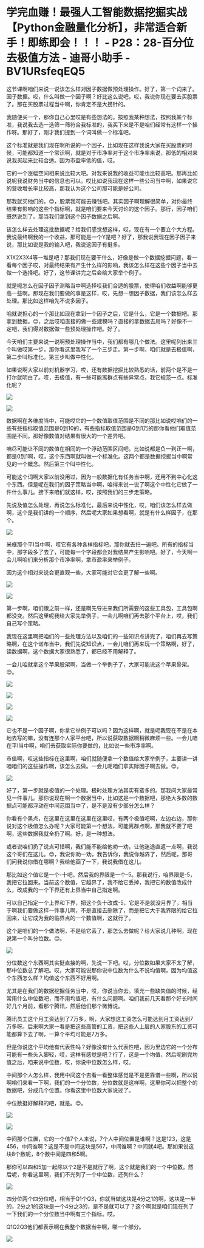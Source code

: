# 学完血赚！最强人工智能数据挖掘实战【Python金融量化分析】，非常适合新手！即练即会！！！ - P28：28-百分位去极值方法 - 迪哥小助手 - BV1URsfeqEQ5

这节课啊咱们来说一说该怎么样对因子数据做预处理操作。好了，第一个词来了。因子数据。哎，什么叫做一个因子啊？好比这么说吧，哎，我说你现在要去买股票了。那在买股票过程当中啊，你肯定不是大捞针的。

我随便买一个，那你自己心里哎是有些想法的。按照我某种想法，按照我某个标准，我说我去选一选筛一筛符合我标准的，我买下来是不是咱们经常有这样一个操作呀。那好了，刚才我们提到一个词叫做一个标准吧。

这个标准就是我们现在啊所说的一个因子，比如现在这样我说大家在买股票的时候，可能都知道一个常识啊，就是对于市净率对于这个市净率来说，那低的相对来说我买起来比较合适。因为市盈率低的值，哎。

它的一个涨幅空间相来说比较大吧。对我来说我的收益可能也比较高吧。那再比如说呢我说财务当中的信息也可以。哎比如说我现在这样一些公司当中啊，如果说它的营收增长率比较高，那我认为这个公司那可能是好公司。

那我就买他们的。😊，股票我可能去赚钱吧。其实因子啊理解很简单，对你最终结果有影响的这些个指标啊，就是咱们要来今天讨论的这个因子。那行，因子咱们既然说到了。那当我们拿到这个因子数据之后啊。

该怎么样去处理这批数据呢？给我们感觉想这样，哎，现在有一个要立个大方程。我说最终啊我的一个收益，那可能是一个Y是吧？好了，那我说我现在因子因子来说，那比如说是我的输入吧，我说这因子有挺多。

X1X2X3X4等一堆是吧？那我们现在要干什么，好像是做一个数据挖掘问题，看一看每个因子哎，对最终结果有产生什么样的影响，我该怎么样在这些个因子当中去做一个选择吧。好了，这节课讲完之后会给大家举个例子。

就是呃怎么在因子因子测略当中啊选择哎我们合适的股票，使得咱们收益啊能够更高一些啊。那现在我们要做的事是这样，哎，先想一想因子数据，我们该怎么样去处理。那比如这样咱先不说多因子。

咱就说担心的一个那比如现在拿到一个因子之后，它是什么，它是一个数据吧。那拿到数据。😊，之后哎咱直接的做一些建模吗？直接的拿数据去用吗？好像不一定吧，我们得对数据做一些预处理操作吧。好了。

今天咱们主要来说一说啊预处理操作当中，我们都有哪几个做法。这里呢列出来三个叫做哎第一步，那你看这里我写了一个三步走。第一步啊，咱们就是去极值啊，第二步叫标准化。第三步叫做中性化。

如果说啊大家以前对机器学习，哎，还有数据挖掘比较熟悉的话，前两个是不是一打尔就明白了。哎，去极值，有一些可能离群点有些异常点，我它规范一点。标准化呢？



![](img/60c8d442fcbba6bbfc29a3ab14f06c36_1.png)

![](img/60c8d442fcbba6bbfc29a3ab14f06c36_2.png)

数据啊在各维度当中，可能哎它的一个数值取值范围是不同的那比如说哎咱们的一些有些指标取值范围是0到10的，有些指标取值范围是0到1万的那你看他们取值范围是不同。那好像数值对结果有很大的一个差异吧。

咱尽可能让不同的数值在相同的一个浮动范围区间吧。比如说都是负一到正一啊，都是0到1啊，哎，这个东西啊就叫做一个标准化。这两个都是数据挖掘当中啊常见的一个概念。然后第三个叫中性化。

可能这个词啊大家以前没用过，因为一般数据化有任务当中啊，还用不到中心化这个东西。但是呢在我们的因子策略当中啊，咱得来说一说了啊这个中性化它做了一件什么事儿。接下来咱们就这样，哎，按照我们的三步走策略。

先说及值怎么处理，再说怎么标准化，最后来说中性化，哎，咱们该怎么样去做啊，这个是我们讲的一个顺序，然后呢大家如果想看啊，就是有什么样因子，在那个。



![](img/60c8d442fcbba6bbfc29a3ab14f06c36_4.png)

米框那个平I当中啊，哎它有各种各样指标吧，那你就去扫一遍吧。所有的指标当中，那字段多了去了，可能每一个字段都会对我结果产生影响吧。好了，今天啊一会儿啊咱们来分析那个市净率啊，拿市盈率来举例子。

因为这个相对来说会更直观一些，大家可能对它会更了解一些啊。

![](img/60c8d442fcbba6bbfc29a3ab14f06c36_6.png)

![](img/60c8d442fcbba6bbfc29a3ab14f06c36_7.png)

第一步啊，咱们跟之前一样，还是啊先导进来我们所需要的这些工具包，工具包啊都没变。然后这里呢我给大家先举例子，一会儿啊咱们再去那个平台上，哎，我们自己写个策略。

我现在这里啊把咱们的一些处理方法以及咱们的一些知识点讲完了，咱们再去写策略啊，在这个诺布当中，我们先说知识点，一会儿咱们再来玩一个策略啊，好了，读数据啊，这个数据大家很熟悉了，都已经不用解释了。

一会儿咱就拿这个苹果股架啊，当做一个举例子了，大家可能说这个苹果骨架。😊。

![](img/60c8d442fcbba6bbfc29a3ab14f06c36_9.png)

![](img/60c8d442fcbba6bbfc29a3ab14f06c36_10.png)

![](img/60c8d442fcbba6bbfc29a3ab14f06c36_11.png)

![](img/60c8d442fcbba6bbfc29a3ab14f06c36_12.png)

它也不是一个因子啊，你拿它举例子可以吗？因为这样啊，就是呃我现在不是在本地去写的嘛，没有连那个人家平台吧，所以说获取数据啊稍微麻烦一些。一会儿咱在平I当中啊，咱们去获取实际你要做的，比如说一些市净率啊。

市值啊，哎这些指标在这里啊，咱们就随便拿一个数值给大家举例子，主要讲一讲咱咱们的这些操作啊，该怎么去做。一会儿呢咱们拿实际因子啊去做。😊。



![](img/60c8d442fcbba6bbfc29a3ab14f06c36_14.png)

好了，第一步就是极值的一个处理。极时处理方法其实有蛮多的。那我问大家最常见一件事儿。那你说现在啊一个数据当中，比如这是一个数据吧，那绝大多数的数据点可能都浮动在中间范围当中了，是不是没有少部分怎么样？

你看有个黑点，在这里在这里在这里在这里哎，有两个极值吧啊，左边右边，那你说对这个极值怎么办呢？大家可能第一个想法，可能离群点啊，那我就不要了吧啊，这些数据我就全扔了啊。好，是一种想法。

或者说咱们扔了说点可惜啊，我们能不能给他劝一劝，让他迷途直返一点啊，我说这个哥们在这儿。😊，我说你劝一劝，我告诉你，我说你越界了，然后呢，那哥们问我说你借在哪啊？我给他画了一下，我说我借在这儿。

那比如这个值它是一个-十吧，然后我的界限是一个-5。那我说行，咱界限是-5，我把它拉回来。当前这个数值，它越界了，我不给它丢掉，我把它的数值改成什么，改成我的一个下界还有上界当中自己指定啊。

可以自己指定一个上界和下界，把这个负十改成-5，它是不是就没月界了，相当于啊我们要做这样一件事儿啊，不是直接去删除了，而是把它大于我界限的给它拉回来，让它成为我的临界点的一个数值啊，这就行了。

这个是咱们的一个做法啊，不是给它丢了，那怎么去做呢？给大家说几种啊，现在说第一个叫分位数。😊。

![](img/60c8d442fcbba6bbfc29a3ab14f06c36_16.png)

分位数这个东西啊其实挺直接的啊，先说一下吧。哎，分位数如果大家不太了解，那中位数总了解吧。哎，大家可能说那你说中位数为什么不说均值啊，因为均值这个东西怎么样？均值这个东西不好用啊。

尤其是在我们的数据挖掘任务当中，哎，你说当你去。填充一些缺失值的时候，经常用什么中位数吧，而不用均值吧，有什么问题啊。咱们我前几天看那个好长时间好几个月前，看那个腾讯，然后他们那个微博说。

腾讯员工这个月工资达到了7万多，啊，大家想这工资怎么可能达到月工资达到7万多呀。后来啊大家一看是把这些高管的工资，把这些人上层的人家股东的工资可能都算下去了啊，一算个平均可能是7万多。

但是你说这个平均他有代表性吗？好像没有什么代表性吧，因为里边它的一个分布可能有一些头入脚轻，哎，这样有感觉是吧？行了，这是一个均值，然后呢刷完均值之后，咱来说中位数，哎，你说中位数怎么样，哎。

中间那个人怎么样，我用中间这个去看一看整体感觉是不是更靠谱一些啊，所以说啊咱们来看一下啊，我们的一个分位数，分位数就是这样啊，这里你可以把整个的数据吧，分成几个位置。你看这里中位数大家说过了。

中位数挺好解释的吧，就是。😊。

![](img/60c8d442fcbba6bbfc29a3ab14f06c36_18.png)

![](img/60c8d442fcbba6bbfc29a3ab14f06c36_19.png)

中间那个位置，它的一个值7个人来说，7个人中间位置是谁啊？这是123，这是456，中间谁啊？这是不是中间这块是567，中间谁啊？中间就4吧。那如果说这块8个数呢，8个数中间是四和5啊。

那你可以四和5加一起除以个2是不是就行了啊，这个就是我们的一个中位数。然后呢，你看这里啊，我们不光列了一个中位数，还列什么？



![](img/60c8d442fcbba6bbfc29a3ab14f06c36_21.png)

四分位两个四分位吧，相当于Q1个Q3，你就当做这块是4分之1的啊，这块是一半的，2分之1的这块是一个4分之3的，是不是就可以了？这个啊就是咱们现在列了一下我们的一个分位数当中啊有三个指标。哎。

Q1Q2Q3他们都表示啊在我整个数据当中啊，哪一个部分。

![](img/60c8d442fcbba6bbfc29a3ab14f06c36_23.png)